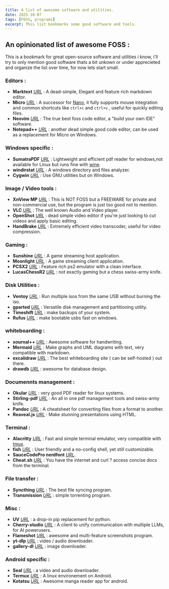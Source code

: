 ```yaml
---
title: A list of awesome software and utilities.
date: 2025-10-07
tags: [FOSS, programs]
excerpt: This list bookmarks some good software and tools.
---
```


## An opinionated list of awesome FOSS :

This is a bookmark for great open-source software and utilities i know, i'll try to only mention good software thats a bit unkown or under apprecieted and organize the list over time, for now lets start small.

### Editors :

- **Marktext** _[URL](https://github.com/marktext/marktext)_ : A dead-simple, Elegant and feature rich markdown editor.
- **Micro** _[URL](https://micro-editor.github.io/)_ : A successor for [Nano](https://en.wikipedia.org/wiki/GNU_nano), it fully supports mouse integration and common shortcuts like `ctrl+c` and `ctrl+v` , useful for quickly editing files.
- **Neovim** _[URL](https://neovim.io/)_ : The true best foss code editor, a "build your own IDE" software.
- **Notepad++** _[URL](https://notepad-plus-plus.org/)_ : another dead simple good code editor, can be used as a replacement for Micro on Windows.

### Windows specific :

- **SumatraPDF** _[URL](https://www.sumatrapdfreader.org/free-pdf-reader)_ : Lightweight and efficient pdf reader for windows,not available for Linux but runs fine with [wine](https://www.winehq.org/).
- **windirstat** _[URL](https://windirstat.net/)_ : A windows directory and files analyzer.
- **Cygwin** _[URL](https://www.cygwin.com/)_ : Use GNU utilities but on Windows.

### Image / Video tools :

- **XnView MP** _[URL](https://www.xnview.com/en/xnview/)_ : This is NOT FOSS but a FREEWARE for private and non-commercial use, but the program is just too good not to mention.
- **VLC** _[URL](https://www.videolan.org/)_ : The well known Audio and Video player.
- **OpenShot** _[URL](https://www.openshot.org/)_ : dead simple video editor if you're just looking to cut videos and apply basic editing.
- **HandBrake** _[URL](https://handbrake.fr/)_ : Extremely efficient video transcoder, useful for video compression.

### Gaming :

- **Sunshine** _[URL](https://github.com/LizardByte/Sunshine)_ : A game streaming host application.
- **Moonlight** _[URL](https://moonlight-stream.org/)_ : A game streaming client application.
- **PCSX2** _[URL](https://pcsx2.net/)_ : Feature rich ps2 emulator with a clean interface.
- **LucasChessR2** _[URL](https://lucaschess.pythonanywhere.com/)_ : not exactly gaming but a chess swiss-army knife.

### Disk Utilities :

- **Ventoy** _[URL](https://www.ventoy.net/en/index.html)_ : Run multiple isos from the same USB without burning the iso.
- **gparted** _[URL](https://gparted.org/)_ : Versatile disk management and partitioning utility.
- **Timeshift** _[URL](https://github.com/linuxmint/timeshift)_ : make backups of your system.
- **Rufus** _[URL](https://rufus.ie/en/)_ : make bootable usbs fast on windows.

### whiteboarding :

- **xournal++** _[URL](https://xournalpp.github.io/)_ : Awesome software for handwriting.
- **Mermaid** _[URL](https://github.com/mermaid-js/mermaid)_ : Make graphs and UML diagrams with text, very compatible with markdown.
- **excalidraw** _[URL](https://github.com/excalidraw/excalidraw)_ : The best whiteboarding site ( can be self-hosted ) out there.
- **drawdb** _[URL](https://www.drawdb.app/)_ : awesome for database design.

### Documennts management :

- **Okular** _[URL](https://okular.kde.org/)_ : very good PDF reader for linux systems.
- **Stirling-pdf** _[URL](https://github.com/Stirling-Tools/Stirling-PDF)_ : An all in one pdf management tools and swiss-army knife.
- **Pandoc** _[URL](https://pandoc.org/)_ : A cheatsheet for converting files from a format to another.
- **Reaveal.js** _[URL](https://revealjs.com/)_ : Make stunning presentations using HTML.

### Terminal :

- **Alacritty** _[URL](https://github.com/alacritty/alacritty)_ : Fast and simple terminal emulator, very compatible with [tmux](https://github.com/tmux/tmux/wiki).
- **fish** _[URL](https://fishshell.com/)_ : User friendly and a no-config shell, yet still customizable.
- **SauceCodePro nerdfont** _[URL](https://github.com/ryanoasis/nerd-fonts)_.
- **Cheat.sh** _[URL](https://github.com/chubin/cheat.sh)_ : You have the internet and curl ? access concise docs from the terminal.

### File transfer :

- **Syncthing** _[URL](https://syncthing.net/)_ : The best file syncing program.
- **Transmission** _[URL](https://transmissionbt.com/)_ : simple torrenting program.

### Misc :

- **UV** _[URL](https://docs.astral.sh/uv/)_ : a drop-in pip replacement for python.
- **Cherry-studio** _[URL](https://github.com/CherryHQ/cherry-studio)_ : A client to unify communication with multiple LLMs, for AI powerusers.
- **Flameshot** _[URL](https://flameshot.org/)_ : awesome and multi-feature screenshots program.
- **yt-dlp** _[URL](https://github.com/yt-dlp/yt-dlp)_ : video / audio downloader.
- **gallery-dl** _[URL](https://github.com/mikf/gallery-dl)_ : image downloader.

### Android specific :

- **Seal** _[URL](https://sealapk.net/)_ : a video and audio downloader.
- **Termux** _[URL](https://termux.dev/en/)_ : A linux environement on Android.
- **Kotatsu** _[URL](https://kotatsu.app/)_ : Awesome manga reader app for android.
